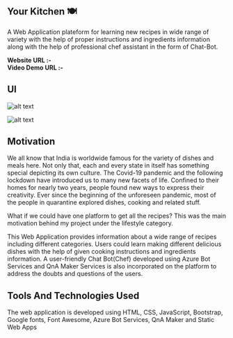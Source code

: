 ## Your Kitchen 🍽

A Web Application plateform for learning new recipes in wide range of variety with the help of proper instructions and ingredients information along with the help of professional chef assistant in the form of Chat-Bot.

<b>Website URL :-</b> 
  <br>
<b>Video Demo URL :-</b>

## UI
![alt text](https://github.com/angle361/Meal-finder-API/blob/master/Images/Screenshot%20(65).png)

![alt text](https://github.com/angle361/Meal-finder-API/blob/master/Images/Screenshot%20(67).png)

## Motivation

We all know that India is worldwide famous for the variety of dishes and meals here. Not only that, each and every state in itself has something special depicting its own culture. The Covid-19 pandemic and the following lockdown have introduced us to many new facets of life. Confined to their homes for nearly two years, people found new ways to express their creativity. Ever since the beginning of the unforeseen pandemic, most of the people in quarantine explored dishes, cooking and related stuff.

What if we could have one platform to get all the recipes? This was the main motivation behind my project under the lifestyle category.

This Web Application provides information about a wide range of recipes including different categories. Users could learn making different delicious dishes with the help of given cooking instructions and ingredients information. A user-friendly Chat Bot(Chef) developed using Azure Bot Services and QnA Maker Services is also incorporated on the platform to address the doubts and questions of the users.

## Tools And Technologies Used
The web application is developed using HTML, CSS, JavaScript, Bootstrap, Google fonts, Font Awesome, Azure Bot Services, QnA Maker and Static Web Apps
